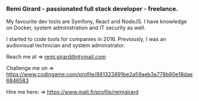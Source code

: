 ### Remi Girard - passionated full stack developer - freelance. 

My favourite dev tools are Symfony, React and NodeJS. I have knowledge on Docker, system administration and IT security as well.

I started to code tools for companies in 2016. Previously, I was an audiovisual technician and system administrator. 

Reach me at     => remi.girard@ntymail.com

Challenge me on => https://www.codingame.com/profile/881323891be2a59aeb3a778b80e18dae6846583

Hire me here:     => https://www.malt.fr/profile/remigirard
